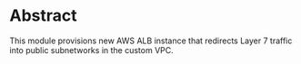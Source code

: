 # Abstract

This module provisions new AWS ALB instance that redirects Layer 7 traffic into public subnetworks in the custom VPC.
